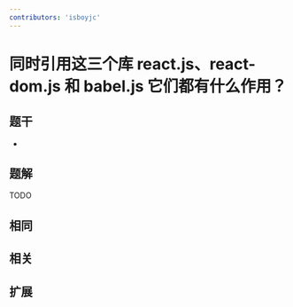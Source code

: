 ```yaml
---
contributors: 'isboyjc'
---
```


# 同时引用这三个库 react.js、react-dom.js 和 babel.js 它们都有什么作用？


## 题干

- 



## 题解

<!-- ::: details 点我查看题解 -->

  TODO

<!-- ::: -->



## 相同


## 相关


## 扩展


